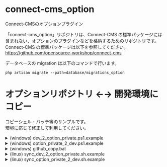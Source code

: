 # connect-cms_option
Connect-CMSのオプションプラグイン

「connect-cms_option」リポジトリは、Connect-CMS の標準パッケージには含まれない、オプションのプラグインなどを格納するためのリポジトリです。  
Connect-CMS の標準パッケージは以下を参照してください。  
https://github.com/opensource-workshop/connect-cms  
  
データベースの migration は以下のコマンドで行います。  
```
php artisan migrate --path=database/migrations_option  
```

# オプションリポジトリ ←→ 開発環境にコピー

コピーシェル・バッチ等のサンプルです。<br>
環境に応じて修正して利用してください。<br>

<details>
<summary>(windows) dev_2_option_private.ps1.example</summary>

開発環境 → オプションリポジトリ にコピーするサンプル<br>
今のところ、composer-optionをコピーするのみ記載<br>

```shell
# コピー元のルートPATH
$src_root_dir = "C:\path_to_dev_connect-cms\"
# コピー先のルートPATH
$dist_root_dir = "C:\path_to_connect-cms-option_dir\"

### コピー（robocopy <コピー元> <コピー先>）
Copy-Item -Path "${src_root_dir}composer-option.json" -Destination "${dist_root_dir}"
Copy-Item -Path "${src_root_dir}composer-option.lock" -Destination "${dist_root_dir}"
```
</details>

<details>
<summary>(windows) option_private_2_dev.ps1.example</summary>

開発環境 → オプションリポジトリ にコピーするサンプル<br>
今のところ、composer-optionをコピーするのみ記載<br>

```shell
# コピー元のルートPATH
$src_root_dir = "C:\path_to_connect-cms-option_dir\"
# コピー先のルートPATH
$dist_root_dir = "C:\path_to_dev_connect-cms\"

Copy-Item -Path "${src_root_dir}composer-option.json" -Destination "${dist_root_dir}"
Copy-Item -Path "${src_root_dir}composer-option.lock" -Destination "${dist_root_dir}"
```
</details>

<details>
<summary>(windows) github_copy.bat</summary>

開発環境 → オプションリポジトリ にコピーするサンプル<br>
https://github.com/opensource-workshop/connect-cms_option/blob/master/github_copy.bat
</details>

<details>
<summary>(linux) sync_dev_2_option_private.sh.example</summary>

開発環境 → オプションリポジトリ にコピーするサンプル<br>
今のところ、composer-optionをコピーするのみ記載<br>

```shell
# Connect-CMSのあるディレクトリ
src_root_dir='/path_to_dev_connect-cms/'
# 外部プラグインのあるディレクトリ
dist_root_dir='/path_to_option_private_dir/'

# Composer Option
cp -f "${src_root_dir}composer-option.json" "${dist_root_dir}"
cp -f "${src_root_dir}composer-option.lock" "${dist_root_dir}"
```
</details>

<details>
<summary>(linux) sync_option_private_2_dev.sh.example</summary>

オプションリポジトリ → 開発環境 にコピーするサンプル<br>
今のところ、composer-optionをコピーするのみ記載<br>

```shell
# 外部プラグインのあるディレクトリ
src_root_dir='/path_to_option_private_dir/'
# Connect-CMSのあるディレクトリ
dist_root_dir='/path_to_dev_connect-cms/'

# Composer Option
cp -f "${src_root_dir}composer-option.json" "${dist_root_dir}"
cp -f "${src_root_dir}composer-option.lock" "${dist_root_dir}"
```
</details>
